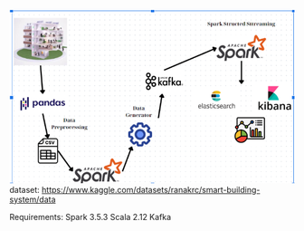 ![Screenshot 2024-12-07 195013.png](https://github.com/Hauktkt/-real-time-IoT-data-streaming/blob/main/Screenshot%202024-12-07%20195013.png)
dataset: https://www.kaggle.com/datasets/ranakrc/smart-building-system/data

Requirements:
Spark 3.5.3
Scala 2.12
Kafka 
